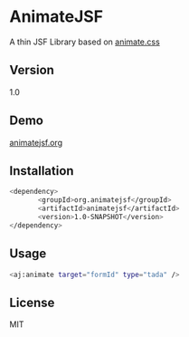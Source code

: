 AnimateJSF
=========

A thin JSF Library based on [animate.css]

Version
----

1.0

Demo
-----------
[animatejsf.org]

Installation
--------------

```sh
<dependency>
       <groupId>org.animatejsf</groupId>
       <artifactId>animatejsf</artifactId>
       <version>1.0-SNAPSHOT</version>
</dependency>
```

Usage
--------------
```sh
<aj:animate target="formId" type="tada" />
```


License
----

MIT



[animate.css]:http://daneden.github.io/animate.css/
[animatejsf.org]:animatejsf.org
